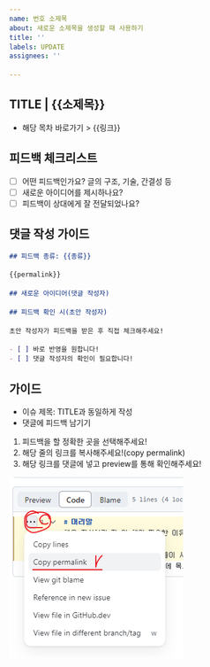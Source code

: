 ```yaml
---
name: 번호 소제목
about: 새로운 소제목을 생성할 때 사용하기
title: ''
labels: UPDATE
assignees: ''

---
```


## TITLE | {{소제목}}

- 해당 목차 바로가기 > {{링크}}

## 피드백 체크리스트

- [ ] 어떤 피드백인가요? 글의 구조, 기술, 간결성 등
- [ ] 새로운 아이디어를 제시하나요?
- [ ] 피드백이 상대에게 잘 전달되었나요?

## 댓글 작성 가이드

```md
## 피드백 종류: {{종류}}

{{permalink}}

## 새로운 아이디어(댓글 작성자)

## 피드백 확인 시(초안 작성자)

초안 작성자가 피드백을 받은 후 직접 체크해주세요!

- [ ] 바로 반영을 원합니다!
- [ ] 댓글 작성자의 확인이 필요합니다!
```

## 가이드

- 이슈 제목: TITLE과 동일하게 작성
- 댓글에 피드백 남기기

1. 피드백을 할 정확한 곳을 선택해주세요!
2. 해당 줄의 링크를 복사해주세요!(copy permalink)
3. 해당 링크를 댓글에 넣고 preview를 통해 확인해주세요!

![가이드](https://github.com/I-always-have-a-plan/ialwayshaveaplan/blob/main/.github/ISSUE_TEMPLATE/image.png?raw=true)
